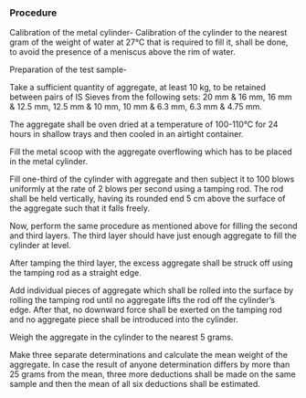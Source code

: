 ### Procedure

Calibration of the metal cylinder- Calibration of the cylinder to the nearest gram of the weight of water at 27°C that is required to fill it, shall be done, to avoid the presence of a meniscus above the rim of  water.  

Preparation of the test sample-   

Take a sufficient quantity of aggregate, at least 10 kg, to be retained between pairs of IS Sieves from the following sets: 20 mm & 16 mm, 16 mm & 12.5 mm, 12.5 mm & 10 mm, 10 mm & 6.3 mm, 6.3 mm & 4.75 mm.  

The aggregate shall be oven dried at a temperature of 100-110°C for 24 hours in shallow trays and then cooled in an airtight container.  

Fill the metal scoop with the aggregate overflowing which has to be placed in the metal cylinder.  

Fill one-third of the cylinder with aggregate and then subject it to 100 blows uniformly at the rate of 2 blows per second using a tamping rod. The rod shall be held vertically, having its rounded end 5 cm above the surface of the aggregate such that it falls freely.  

Now, perform the same procedure as mentioned above for filling the second and third layers. The third layer should have just enough aggregate to fill the cylinder at level.  

After tamping the third layer, the excess aggregate shall be struck off using the tamping rod as a straight edge.  

Add individual pieces of aggregate which shall be rolled into the surface by rolling the tamping rod until no aggregate lifts the rod off the cylinder’s edge. After that, no downward force shall be exerted on the tamping rod and no aggregate piece shall be introduced into the cylinder.  

Weigh the aggregate in the cylinder to the nearest 5 grams.  

Make three separate determinations and calculate the mean weight of the aggregate. In case the result of anyone determination differs by more than 25 grams from the mean, three more deductions shall be made on the same sample and then the mean of all six deductions shall be estimated.  

 